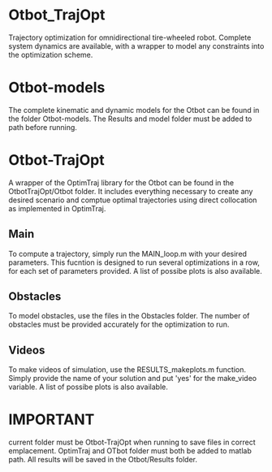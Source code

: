 # Otbot_TrajOpt
Trajectory optimization for omnidirectional tire-wheeled robot. Complete system dynamics are available, with a wrapper to model any constraints into the optimization scheme.

# Otbot-models
The complete kinematic and dynamic models for the Otbot can be found in the folder Otbot-models.
The Results and model folder must be added to path before running.

# Otbot-TrajOpt
A wrapper of the OptimTraj library for the Otbot can be found in the OtbotTrajOpt/Otbot folder. 
It includes everything necessary to create any desired scenario and comptue optimal trajectories using direct collocation as implemented in OptimTraj.

## Main
To compute a trajectory, simply run the MAIN_loop.m with your desired parameters. 
This fucntion is designed to run several optimizations in a row, for each set of parameters provided.
A list of possibe plots is also available.

## Obstacles
To model obstacles, use the files in the Obstacles folder. The number of obstacles must be provided accurately for the optimization to run.
 
## Videos
To make videos of simulation, use the RESULTS_makeplots.m function. Simply provide the name of your solution and put 'yes' for the make_video variable.
A list of possibe plots is also available.

# IMPORTANT
current folder must be Otbot-TrajOpt when running to save files in correct emplacement. OptimTraj and OTbot folder must both be added to matlab path.
All results will be saved in the Otbot/Results folder.
